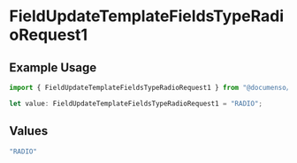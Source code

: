 # FieldUpdateTemplateFieldsTypeRadioRequest1

## Example Usage

```typescript
import { FieldUpdateTemplateFieldsTypeRadioRequest1 } from "@documenso/sdk-typescript/models/operations";

let value: FieldUpdateTemplateFieldsTypeRadioRequest1 = "RADIO";
```

## Values

```typescript
"RADIO"
```